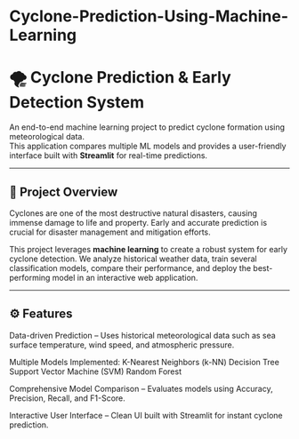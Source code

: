 # Cyclone-Prediction-Using-Machine-Learning

# 🌪️ Cyclone Prediction & Early Detection System

An end-to-end machine learning project to predict cyclone formation using meteorological data.  
This application compares multiple ML models and provides a user-friendly interface built with **Streamlit** for real-time predictions.

---

## 🌟 Project Overview
Cyclones are one of the most destructive natural disasters, causing immense damage to life and property. Early and accurate prediction is crucial for disaster management and mitigation efforts.  

This project leverages **machine learning** to create a robust system for early cyclone detection. We analyze historical weather data, train several classification models, compare their performance, and deploy the best-performing model in an interactive web application.

---

## ⚙️ Features
Data-driven Prediction – Uses historical meteorological data such as sea surface temperature, wind speed, and atmospheric pressure.

Multiple Models Implemented:
K-Nearest Neighbors (k-NN)
Decision Tree
Support Vector Machine (SVM)
Random Forest

Comprehensive Model Comparison – Evaluates models using Accuracy, Precision, Recall, and F1-Score.

Interactive User Interface – Clean UI built with Streamlit for instant cyclone prediction.
